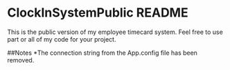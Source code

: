 # ClockInSystemPublic README

This is the public version of my employee timecard system. Feel free to use part or all of my code for your project.

##Notes
*The connection string from the App.config file has been removed.
